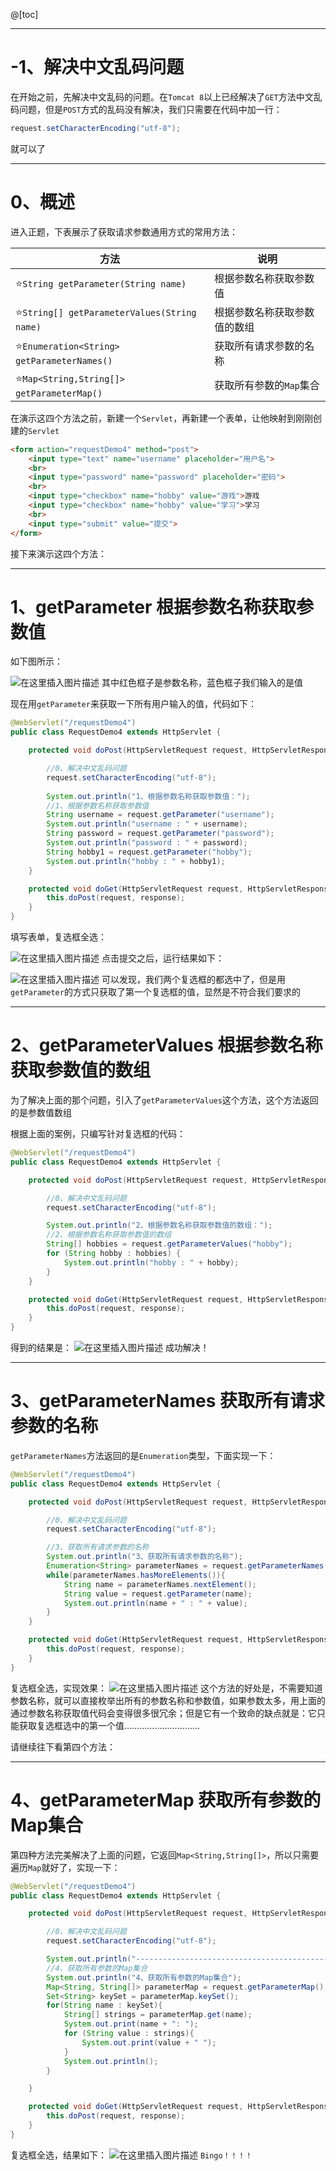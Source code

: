 ﻿@[toc]

---
# -1、解决中文乱码问题
在开始之前，先解决中文乱码的问题。在`Tomcat 8`以上已经解决了`GET`方法中文乱码问题，但是`POST`方式的乱码没有解决，我们只需要在代码中加一行：

```java
request.setCharacterEncoding("utf-8");
```
就可以了

---

# 0、概述

进入正题，下表展示了获取请求参数通用方式的常用方法：

| 方法 | 说明 |
| -- | -- |
| :star:`String getParameter(String name)` | 根据参数名称获取参数值 |
| :star:`String[] getParameterValues(String name)` | 根据参数名称获取参数值的数组 |
| :star:`Enumeration<String> getParameterNames()` | 获取所有请求参数的名称 |
| :star:`Map<String,String[]> getParameterMap()` | 获取所有参数的`Map`集合 |


在演示这四个方法之前，新建一个`Servlet`，再新建一个表单，让他映射到刚刚创建的`Servlet`

```html
<form action="requestDemo4" method="post">
    <input type="text" name="username" placeholder="用户名">
    <br>
    <input type="password" name="password" placeholder="密码">
    <br>
    <input type="checkbox" name="hobby" value="游戏">游戏
    <input type="checkbox" name="hobby" value="学习">学习
    <br>
    <input type="submit" value="提交">
</form>
```
接下来演示这四个方法：

---

# 1、getParameter 根据参数名称获取参数值
如下图所示：

![在这里插入图片描述](https://img-blog.csdnimg.cn/20210102162624614.png?x-oss-process=image/watermark,type_ZmFuZ3poZW5naGVpdGk,shadow_10,text_aHR0cHM6Ly9ibG9nLmNzZG4ubmV0L2xlc2lsZXFpbg==,size_16,color_FFFFFF,t_70)
其中红色框子是参数名称，蓝色框子我们输入的是值

现在用`getParameter`来获取一下所有用户输入的值，代码如下：

```java
@WebServlet("/requestDemo4")
public class RequestDemo4 extends HttpServlet {

    protected void doPost(HttpServletRequest request, HttpServletResponse response) throws ServletException, IOException {

        //0、解决中文乱码问题
        request.setCharacterEncoding("utf-8");
        
        System.out.println("1、根据参数名称获取参数值：");
        //1、根据参数名称获取参数值
        String username = request.getParameter("username");
        System.out.println("username : " + username);
        String password = request.getParameter("password");
        System.out.println("password : " + password);
        String hobby1 = request.getParameter("hobby");
        System.out.println("hobby : " + hobby1);
    }

    protected void doGet(HttpServletRequest request, HttpServletResponse response) throws ServletException, IOException {
        this.doPost(request, response);
    }
}
```
填写表单，复选框全选：

![在这里插入图片描述](https://img-blog.csdnimg.cn/20210102163457307.png)
点击提交之后，运行结果如下：

![在这里插入图片描述](https://img-blog.csdnimg.cn/20210102163521553.png)
可以发现，我们两个复选框的都选中了，但是用`getParameter`的方式只获取了第一个复选框的值，显然是不符合我们要求的


---
# 2、getParameterValues 根据参数名称获取参数值的数组

为了解决上面的那个问题，引入了`getParameterValues`这个方法，这个方法返回的是参数值数组

根据上面的案例，只编写针对复选框的代码：

```java
@WebServlet("/requestDemo4")
public class RequestDemo4 extends HttpServlet {

    protected void doPost(HttpServletRequest request, HttpServletResponse response) throws ServletException, IOException {

        //0、解决中文乱码问题
        request.setCharacterEncoding("utf-8");

        System.out.println("2、根据参数名称获取参数值的数组：");
        //2、根据参数名称获取参数值的数组
        String[] hobbies = request.getParameterValues("hobby");
        for (String hobby : hobbies) {
            System.out.println("hobby : " + hobby);
        }
    }

    protected void doGet(HttpServletRequest request, HttpServletResponse response) throws ServletException, IOException {
        this.doPost(request, response);
    }
}
```
得到的结果是：
![在这里插入图片描述](https://img-blog.csdnimg.cn/20210102163959101.png)
成功解决！


---
# 3、getParameterNames 获取所有请求参数的名称

`getParameterNames`方法返回的是`Enumeration`类型，下面实现一下：

```java
@WebServlet("/requestDemo4")
public class RequestDemo4 extends HttpServlet {

    protected void doPost(HttpServletRequest request, HttpServletResponse response) throws ServletException, IOException {

        //0、解决中文乱码问题
        request.setCharacterEncoding("utf-8");

        //3、获取所有请求参数的名称
        System.out.println("3、获取所有请求参数的名称");
        Enumeration<String> parameterNames = request.getParameterNames();
        while(parameterNames.hasMoreElements()){
            String name = parameterNames.nextElement();
            String value = request.getParameter(name);
            System.out.println(name + " : " + value);
        }
    }

    protected void doGet(HttpServletRequest request, HttpServletResponse response) throws ServletException, IOException {
        this.doPost(request, response);
    }
}
```
复选框全选，实现效果：
![在这里插入图片描述](https://img-blog.csdnimg.cn/2021010217343993.png)
这个方法的好处是，不需要知道参数名称，就可以直接枚举出所有的参数名称和参数值，如果参数太多，用上面的通过参数名称获取值代码会变得很多很冗余；但是它有一个致命的缺点就是：它只能获取复选框选中的第一个值…………………………

请继续往下看第四个方法：


----
# 4、getParameterMap 获取所有参数的Map集合

第四种方法完美解决了上面的问题，它返回`Map<String,String[]>`，所以只需要遍历`Map`就好了，实现一下：

```java
@WebServlet("/requestDemo4")
public class RequestDemo4 extends HttpServlet {

    protected void doPost(HttpServletRequest request, HttpServletResponse response) throws ServletException, IOException {

        //0、解决中文乱码问题
        request.setCharacterEncoding("utf-8");

        System.out.println("-----------------------------------------------------");
        //4、获取所有参数的Map集合
        System.out.println("4、获取所有参数的Map集合");
        Map<String, String[]> parameterMap = request.getParameterMap();
        Set<String> keySet = parameterMap.keySet();
        for(String name : keySet){
            String[] strings = parameterMap.get(name);
            System.out.print(name + ": ");
            for (String value : strings){
                System.out.print(value + " ");
            }
            System.out.println();
        }

    }

    protected void doGet(HttpServletRequest request, HttpServletResponse response) throws ServletException, IOException {
        this.doPost(request, response);
    }
}
```
复选框全选，结果如下：
![在这里插入图片描述](https://img-blog.csdnimg.cn/20210102173812769.png)
`Bingo！！！！`
